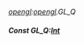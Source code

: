 _[opengl](../../modules/opengl/opengl-module.md):[opengl](../../modules/opengl/opengl-module.md).GL\_Q_
##### Const GL\_Q:[Int](../../modules/wonkey/wonkey-types-int.md)
